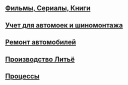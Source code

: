 ## [Фильмы, Сериалы, Книги](mydb)

## [Учет для автомоек и шиномонтажа](carwashnet)

## [Ремонт автомобилей](remont)

<!-- ## [Производство Термо](thermo) -->

## [Производство Литьё](melt)

## [Процессы](processes)
